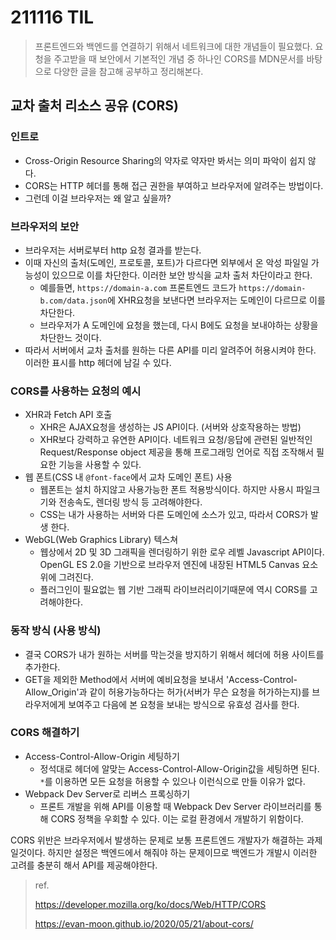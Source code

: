 # 211116 TIL

> 프론트엔드와 백엔드를 연결하기 위해서 네트워크에 대한 개념들이 필요했다. 요청을 주고받을 때 보안에서 기본적인 개념 중 하나인 CORS를 MDN문서를 바탕으로 다양한 글을 참고해 공부하고 정리해본다.



## 교차 출처 리소스 공유 (CORS)

### 인트로

- Cross-Origin Resource Sharing의 약자로 약자만 봐서는 의미 파악이 쉽지 않다.
- CORS는 HTTP 헤더를 통해 접근 권한을 부여하고 브라우저에 알려주는 방법이다.
- 그런데 이걸 브라우저는 왜 알고 싶을까?



### 브라우저의 보안

- 브라우저는 서버로부터 http 요청 결과를 받는다. 
- 이때 자신의 출처(도메인, 프로토콜, 포트)가 다르다면 외부에서 온 악성 파일일 가능성이 있으므로 이를 차단한다. 이러한 보안 방식을 교차 출처 차단이라고 한다.
  - 예를들면, `https://domain-a.com` 프론트엔드 코드가 `https://domain-b.com/data.json`에 XHR요청을 보낸다면 브라우저는 도메인이 다르므로 이를 차단한다.
  - 브라우저가 A 도메인에 요청을 했는데, 다시 B에도 요청을 보내야하는 상황을 차단한느 것이다.
- 따라서 서버에서 교차 출처를 원하는 다른 API를 미리 알려주어 허용시켜야 한다. 이러한 표시를 http 헤더에 남길 수 있다.



### CORS를 사용하는 요청의 예시

- XHR과 Fetch API 호출
  - XHR은 AJAX요청을 생성하는 JS API이다. (서버와 상호작용하는 방법)
  - XHR보다 강력하고 유연한 API이다. 네트워크 요청/응답에 관련된 일반적인 Request/Response object 제공을 통해 프로그래밍 언어로 직접 조작해서 필요한 기능을 사용할 수 있다.
- 웹 폰트(CSS 내 `@font-face`에서 교차 도메인 폰트) 사용
  - 웹폰트는 설치 하지않고 사용가능한 폰트 적용방식이다. 하지만 사용시 파일크기와 전송속도, 렌더링 방식 등 고려해야한다. 
  - CSS는 내가 사용하는 서버와 다른 도메인에 소스가 있고, 따라서 CORS가 발생 한다.
- WebGL(Web Graphics Library) 텍스쳐
  - 웹상에서 2D 및 3D 그래픽을 렌더링하기 위한 로우 레벨 Javascript API이다. OpenGL ES 2.0을 기반으로 브라우저 엔진에 내장된 HTML5 Canvas 요소 위에 그려진다.
  - 플러그인이 필요없는 웹 기반 그래픽 라이브러리이기때문에 역시 CORS를 고려해야한다.



### 동작 방식 (사용 방식)

- 결국 CORS가 내가 원하는 서버를 막는것을 방지하기 위해서 헤더에 허용 사이트를 추가한다.
- GET을 제외한 Method에서 서버에 예비요청을 보내서 'Access-Control-Allow_Origin'과 같이 허용가능하다는 허가(서버가 무슨 요청을 허가하는지)를 브라우저에게 보여주고 다음에 본 요청을 보내는 방식으로 유효성 검사를 한다.



### CORS 해결하기

- Access-Control-Allow-Origin 세팅하기
  - 정석대로 헤더에 알맞는 Access-Control-Allow-Origin값을 세팅하면 된다. `*`를 이용하면 모든 요청을 허용할 수 있으나 이런식으로 만들 이유가 없다.
- Webpack Dev Server로 리버스 프록싱하기
  - 프론트 개발을 위해 API를 이용할 때 Webpack Dev Server 라이브러리를 통해 CORS 정책을 우회할 수 있다. 이는 로컬 환경에서 개발하기 위함이다.





CORS 위반은 브라우저에서 발생하는 문제로 보통 프론트엔드 개발자가 해결하는 과제일것이다. 하지만 설정은 백엔드에서 해줘야 하는 문제이므로 백엔드가 개발시 이러한 고려를 충분히 해서 API를 제공해야한다.



> ref.
>
> https://developer.mozilla.org/ko/docs/Web/HTTP/CORS
>
> https://evan-moon.github.io/2020/05/21/about-cors/

